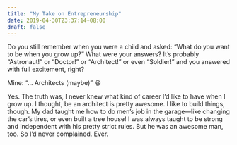 ```yaml
---
title: "My Take on Entrepreneurship"
date: 2019-04-30T23:37:14+08:00
draft: false
---
```


Do you still remember when you were a child and asked: “What do you want to be when you grow up?” What were your answers? It’s probably “Astronaut!” or “Doctor!” or “Architect!” or even “Soldier!” and you answered with full excitement, right?

Mine: “… Architects (maybe)” 😆

Yes. The truth was, I never knew what kind of career I’d like to have when I grow up. I thought, be an architect is pretty awesome. I like to build things, though. My dad taught me how to do men’s job in the garage—like changing the car’s tires, or even built a tree house! I was always taught to be strong and independent with his pretty strict rules. But he was an awesome man, too. So I’d never complained. Ever.